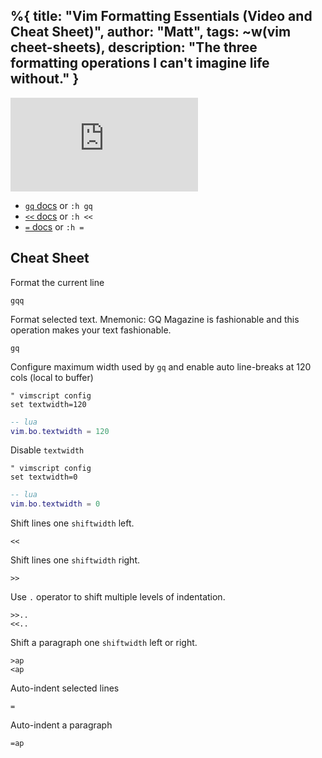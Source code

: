 %{
  title: "Vim Formatting Essentials (Video and Cheat Sheet)",
  author: "Matt",
  tags: ~w(vim cheet-sheets),
  description: "The three formatting operations I can't imagine life without."
}
---
<iframe
    class="embedded-yt"
    src="https://www.youtube.com/embed/l-kEyudr6YU?si=fgHpn4-JfOF_1OQ3&rel=0"
    title="YouTube video player"
    frameborder="0"
    allow="accelerometer; autoplay; clipboard-write; encrypted-media; gyroscope; picture-in-picture; web-share"
    referrerpolicy="strict-origin-when-cross-origin"
    allowfullscreen
>
</iframe>

- [`gq` docs](https://neovim.io/doc/user/change.html#gq) or `:h gq`
- [`<<` docs](https://neovim.io/doc/user/change.html#%3C%3C) or `:h <<`
- [`=` docs](https://neovim.io/doc/user/change.html#%3D) or `:h =`

## Cheat Sheet

Format the current line
```
gqq
```

Format selected text.
Mnemonic: GQ Magazine is fashionable and this operation makes your text fashionable.
```
gq
```

Configure maximum width used by `gq` and enable auto line-breaks at 120 cols (local to buffer)
```vimscript
" vimscript config
set textwidth=120
```
```lua
-- lua
vim.bo.textwidth = 120
```

Disable `textwidth`
```vimscript
" vimscript config
set textwidth=0
```

```lua
-- lua
vim.bo.textwidth = 0
```

Shift lines one `shiftwidth` left.
```
<<
```

Shift lines one `shiftwidth` right.
```
>>
```

Use `.` operator to shift multiple levels of indentation.
```
>>..
<<..
```

Shift a paragraph one `shiftwidth` left or right.
```
>ap
<ap
```

Auto-indent selected lines
```
=
```

Auto-indent a paragraph
```
=ap
```
